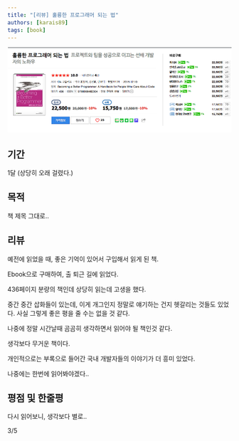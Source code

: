 ```yaml
---
title: "[리뷰] 훌륭한 프로그래머 되는 법"
authors: [karais89]
tags: [book]
---
```


![book image](./10.png)

## 기간

1달 (상당히 오래 걸렸다.)

## 목적

책 제목 그대로..

## 리뷰

예전에 읽었을 때, 좋은 기억이 있어서 구입해서 읽게 된 책.

Ebook으로 구매하여, 출 퇴근 길에 읽었다. 

436페이지 분량의 책인데 상당히 읽는데 고생을 했다.

중간 중간 삽화들이 있는데, 이게 개그인지 정말로 얘기하는 건지 헷갈리는 것들도 있었다. 사실 그렇게 좋은 평을 줄 수는 없을 것 같다.

나중에 정말 시간날때 곰곰히 생각하면서 읽어야 될 책인것 같다.

생각보다 무거운 책이다.

개인적으로는 부록으로 들어간 국내 개발자들의 이야기가 더 흥미 있었다.

나중에는 한번에 읽어봐야겠다..

## 평점 및 한줄평

다시 읽어보니, 생각보다 별로..

3/5